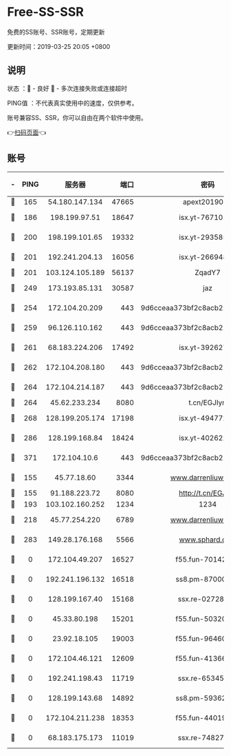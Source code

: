 # Free-SS-SSR

免费的SS账号、SSR账号，定期更新

更新时间：2019-03-25 20:05 +0800

## 说明

状态     ：🙂 - 良好 🙁 - 多次连接失败或连接超时

PING值   ：不代表真实使用中的速度，仅供参考。

账号兼容SS、SSR，你可以自由在两个软件中使用。

👉[扫码页面](https://liesauer.github.io/Free-SS-SSR/)👈

## 账号

|-|PING|服务器|端口|密码|加密方式|区域|
|:----:|:----:|:-----:|-----:|:----:|:----:|:----:|
|🙂|165|54.180.147.134|47665|apext2019001|chacha20|KR|
|🙂|186|198.199.97.51|18647|isx.yt-76710107|aes-256-cfb|US|
|🙂|200|198.199.101.65|19332|isx.yt-29358597|aes-256-cfb|US|
|🙂|201|192.241.204.13|16056|isx.yt-26694898|aes-256-cfb|US|
|🙂|201|103.124.105.189|56137|ZqadY7|chacha20|CN|
|🙂|249|173.193.85.131|30587|jaz|aes-256-cfb|US|
|🙂|254|172.104.20.209|443|9d6cceaa373bf2c8acb22e60b6a58be6|aes-256-cfb|US|
|🙂|259|96.126.110.162|443|9d6cceaa373bf2c8acb22e60b6a58be6|aes-256-cfb|US|
|🙂|261|68.183.224.206|17492|isx.yt-39262764|aes-256-cfb|SG|
|🙂|262|172.104.208.180|443|9d6cceaa373bf2c8acb22e60b6a58be6|aes-256-cfb|US|
|🙂|264|172.104.214.187|443|9d6cceaa373bf2c8acb22e60b6a58be6|aes-256-cfb|US|
|🙂|264|45.62.233.234|8080|t.cn/EGJIyrl|rc4-md5|CA|
|🙂|268|128.199.205.174|17198|isx.yt-49477216|aes-256-cfb|SG|
|🙂|286|128.199.168.84|18424|isx.yt-40262228|aes-256-cfb|SG|
|🙂|371|172.104.10.6|443|9d6cceaa373bf2c8acb22e60b6a58be6|aes-256-cfb|US|
|🙂|155|45.77.18.60|3344|www.darrenliuwei.com|aes-256-cfb|JP|
|🙂|155|91.188.223.72|8080|http://t.cn/EGJIyrl|rc4-md5|RU|
|🙂|193|103.102.160.252|1234|1234|rc4-md5|JP|
|🙂|218|45.77.254.220|6789|www.darrenliuwei.com|aes-256-cfb|SG|
|🙂|283|149.28.176.168|5566|www.sphard.com|aes-256-cfb|AU|
|🙁|0|172.104.49.207|16527|f55.fun-70142394|aes-256-cfb|SG|
|🙁|0|192.241.196.132|16518|ss8.pm-87000545|aes-256-cfb|US|
|🙁|0|128.199.167.40|15168|ssx.re-02728847|aes-256-cfb|SG|
|🙁|0|45.33.80.198|15201|f55.fun-50320612|aes-256-cfb|US|
|🙁|0|23.92.18.105|19003|f55.fun-96460512|aes-256-cfb|US|
|🙁|0|172.104.46.121|12609|f55.fun-41366697|aes-256-cfb|SG|
|🙁|0|192.241.198.43|11719|ssx.re-65345978|aes-256-cfb|US|
|🙁|0|128.199.143.68|14892|ss8.pm-59362021|aes-256-cfb|SG|
|🙁|0|172.104.211.238|18353|f55.fun-44019178|aes-256-cfb|US|
|🙁|0|68.183.175.173|11019|ssx.re-74827421|aes-256-cfb|US|
